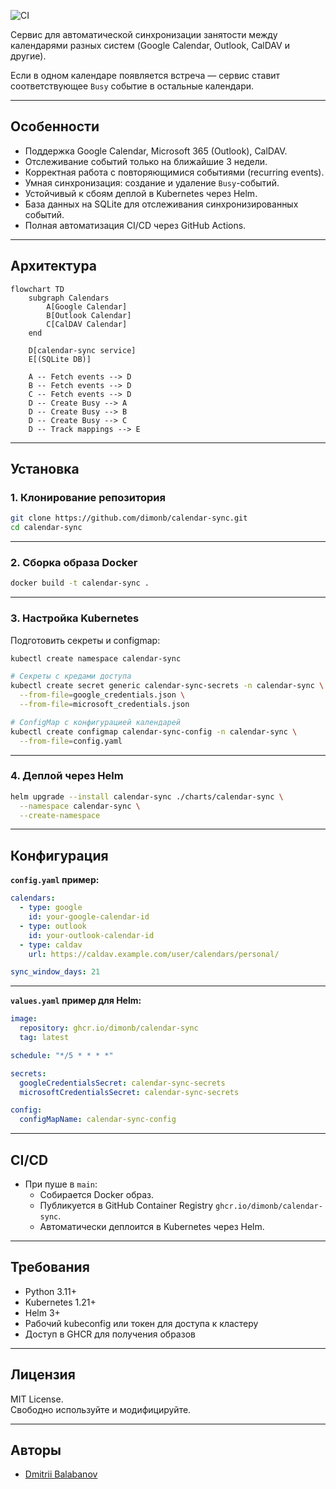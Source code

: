

![CI](https://github.com/dimonb/calendar-sync/actions/workflows/build.yml/badge.svg)

Сервис для автоматической синхронизации занятости между календарями разных систем (Google Calendar, Outlook, CalDAV и другие).

Если в одном календаре появляется встреча — сервис ставит соответствующее `Busy` событие в остальные календари.

---

## Особенности

- Поддержка Google Calendar, Microsoft 365 (Outlook), CalDAV.
- Отслеживание событий только на ближайшие 3 недели.
- Корректная работа с повторяющимися событиями (recurring events).
- Умная синхронизация: создание и удаление `Busy`-событий.
- Устойчивый к сбоям деплой в Kubernetes через Helm.
- База данных на SQLite для отслеживания синхронизированных событий.
- Полная автоматизация CI/CD через GitHub Actions.

---

## Архитектура

```mermaid
flowchart TD
    subgraph Calendars
        A[Google Calendar]
        B[Outlook Calendar]
        C[CalDAV Calendar]
    end

    D[calendar-sync service]
    E[(SQLite DB)]

    A -- Fetch events --> D
    B -- Fetch events --> D
    C -- Fetch events --> D
    D -- Create Busy --> A
    D -- Create Busy --> B
    D -- Create Busy --> C
    D -- Track mappings --> E
```

---

## Установка

### 1. Клонирование репозитория

```bash
git clone https://github.com/dimonb/calendar-sync.git
cd calendar-sync
```

---

### 2. Сборка образа Docker

```bash
docker build -t calendar-sync .
```

---

### 3. Настройка Kubernetes

Подготовить секреты и configmap:

```bash
kubectl create namespace calendar-sync

# Секреты с кредами доступа
kubectl create secret generic calendar-sync-secrets -n calendar-sync \
  --from-file=google_credentials.json \
  --from-file=microsoft_credentials.json

# ConfigMap с конфигурацией календарей
kubectl create configmap calendar-sync-config -n calendar-sync \
  --from-file=config.yaml
```

---

### 4. Деплой через Helm

```bash
helm upgrade --install calendar-sync ./charts/calendar-sync \
  --namespace calendar-sync \
  --create-namespace
```

---

## Конфигурация

**`config.yaml` пример:**

```yaml
calendars:
  - type: google
    id: your-google-calendar-id
  - type: outlook
    id: your-outlook-calendar-id
  - type: caldav
    url: https://caldav.example.com/user/calendars/personal/

sync_window_days: 21
```

---

**`values.yaml` пример для Helm:**

```yaml
image:
  repository: ghcr.io/dimonb/calendar-sync
  tag: latest

schedule: "*/5 * * * *"

secrets:
  googleCredentialsSecret: calendar-sync-secrets
  microsoftCredentialsSecret: calendar-sync-secrets

config:
  configMapName: calendar-sync-config
```

---

## CI/CD

- При пуше в `main`:
  - Собирается Docker образ.
  - Публикуется в GitHub Container Registry `ghcr.io/dimonb/calendar-sync`.
  - Автоматически деплоится в Kubernetes через Helm.

---

## Требования

- Python 3.11+
- Kubernetes 1.21+
- Helm 3+
- Рабочий kubeconfig или токен для доступа к кластеру
- Доступ в GHCR для получения образов

---

## Лицензия

MIT License.  
Свободно используйте и модифицируйте.

---

## Авторы

- [Dmitrii Balabanov](https://github.com/dimonb)

